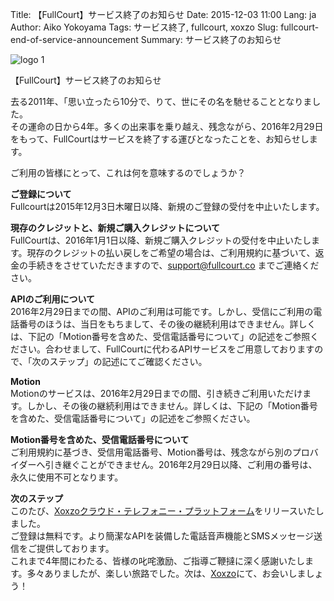 Title: 【FullCourt】サービス終了のお知らせ
Date: 2015-12-03 11:00
Lang: ja
Author: Aiko Yokoyama
Tags: サービス終了, fullcourt, xoxzo
Slug: fullcourt-end-of-service-announcement
Summary: サービス終了のお知らせ

![logo 1]({filename}/images/fullcourt-logo.png)

【FullCourt】サービス終了のお知らせ

去る2011年、「思い立ったら10分で、りて、世にその名を馳せることとなりました。  
その運命の日から4年。多くの出来事を乗り越え、残念ながら、2016年2月29日をもって、FullCourtはサービスを終了する運びとなったことを、お知らせします。

ご利用の皆様にとって、これは何を意味するのでしょうか？

**ご登録について**  
Fullcourtは2015年12月3日木曜日以降、新規のご登録の受付を中止いたします。

**現存のクレジットと、新規ご購入クレジットについて**  
FullCourtは、2016年1月1日以降、新規ご購入クレジットの受付を中止いたします。現存のクレジットの払い戻しをご希望の場合は、ご利用規約に基づいて、返金の手続きをさせていただきますので、<support@fullcourt.co>
までご連絡ください。

**APIのご利用について**  
2016年2月29日までの間、APIのご利用は可能です。しかし、受信にご利用の電話番号のほうは、当日をもちまして、その後の継続利用はできません。詳しくは、下記の「Motion番号を含めた、受信電話番号について」の記述をご参照ください。合わせまして、FullCourtに代わるAPIサービスをご用意しておりますので、「次のステップ」の記述にてご確認ください。

**Motion**  
Motionのサービスは、2016年2月29日までの間、引き続きご利用いただけます。しかし、その後の継続利用はできません。詳しくは、下記の「Motion番号を含めた、受信電話番号について」の記述をご参照ください。

**Motion番号を含めた、受信電話番号について**  
ご利用規約に基づき、受信用電話番号、Motion番号は、残念ながら別のプロバイダーへ引き継ぐことができません。2016年2月29日以降、ご利用の番号は、永久に使用不可となります。

**次のステップ**  
このたび、[Xoxzoクラウド・テレフォニー・プラットフォーム](https://www.xoxzo.com/ja/)をリリースいたしました。  
ご登録は無料です。より簡潔なAPIを装備した電話音声機能とSMSメッセージ送信をご提供しております。  
これまで4年間にわたる、皆様の叱咤激励、ご指導ご鞭撻に深く感謝いたします。多々ありましたが、楽しい旅路でした。次は、[Xoxzo](https://www.xoxzo.com/ja/)にて、お会いしましょう！

 
